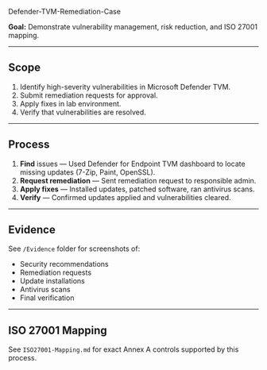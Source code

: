 Defender-TVM-Remediation-Case  

**Goal:** Demonstrate vulnerability management, risk reduction, and ISO 27001 mapping.  

---

## **Scope**
1. Identify high-severity vulnerabilities in Microsoft Defender TVM.
2. Submit remediation requests for approval.
3. Apply fixes in lab environment.
4. Verify that vulnerabilities are resolved.

---

## **Process**
1. **Find** issues — Used Defender for Endpoint TVM dashboard to locate missing updates (7-Zip, Paint, OpenSSL).
2. **Request remediation** — Sent remediation request to responsible admin.
3. **Apply fixes** — Installed updates, patched software, ran antivirus scans.
4. **Verify** — Confirmed updates applied and vulnerabilities cleared.

---

## **Evidence**
See `/Evidence` folder for screenshots of:
- Security recommendations
- Remediation requests
- Update installations
- Antivirus scans
- Final verification

---

## **ISO 27001 Mapping**
See `ISO27001-Mapping.md` for exact Annex A controls supported by this process.
